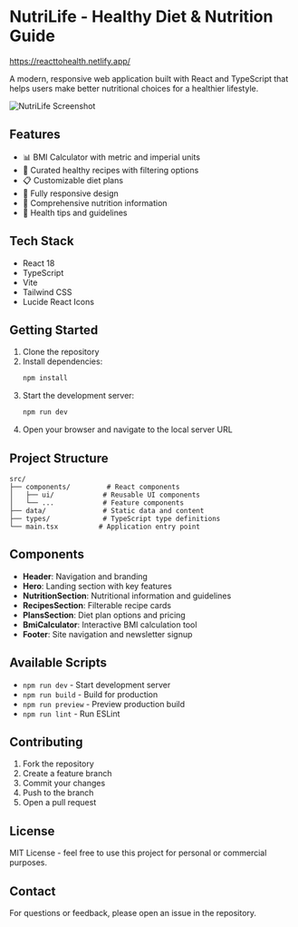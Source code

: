 # NutriLife - Healthy Diet & Nutrition Guide

https://reacttohealth.netlify.app/

A modern, responsive web application built with React and TypeScript that helps users make better nutritional choices for a healthier lifestyle.

![NutriLife Screenshot](https://images.pexels.com/photos/1640770/pexels-photo-1640770.jpeg?auto=compress&cs=tinysrgb&w=1260&h=750&dpr=2)

## Features

- 📊 BMI Calculator with metric and imperial units
- 🥗 Curated healthy recipes with filtering options
- 📋 Customizable diet plans
- 📱 Fully responsive design
- 🎯 Comprehensive nutrition information
- 💪 Health tips and guidelines

## Tech Stack

- React 18
- TypeScript
- Vite
- Tailwind CSS
- Lucide React Icons

## Getting Started

1. Clone the repository
2. Install dependencies:
   ```bash
   npm install
   ```
3. Start the development server:
   ```bash
   npm run dev
   ```
4. Open your browser and navigate to the local server URL

## Project Structure

```
src/
├── components/         # React components
│   ├── ui/            # Reusable UI components
│   └── ...            # Feature components
├── data/              # Static data and content
├── types/             # TypeScript type definitions
└── main.tsx          # Application entry point
```

## Components

- **Header**: Navigation and branding
- **Hero**: Landing section with key features
- **NutritionSection**: Nutritional information and guidelines
- **RecipesSection**: Filterable recipe cards
- **PlansSection**: Diet plan options and pricing
- **BmiCalculator**: Interactive BMI calculation tool
- **Footer**: Site navigation and newsletter signup

## Available Scripts

- `npm run dev` - Start development server
- `npm run build` - Build for production
- `npm run preview` - Preview production build
- `npm run lint` - Run ESLint

## Contributing

1. Fork the repository
2. Create a feature branch
3. Commit your changes
4. Push to the branch
5. Open a pull request

## License

MIT License - feel free to use this project for personal or commercial purposes.

## Contact

For questions or feedback, please open an issue in the repository.
